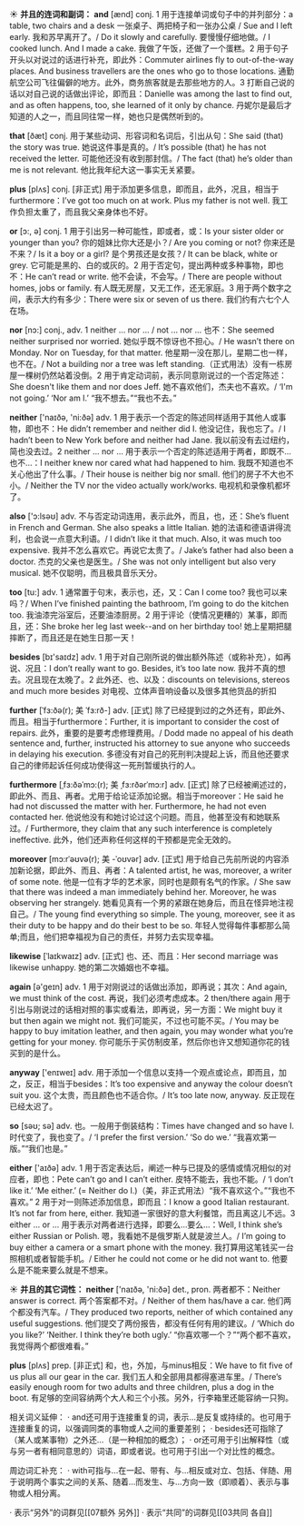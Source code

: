 ☀ <span class="category">**并且的连词和副词：**</span>
<span class="vocabulary">**and**</span> [ænd] 
<span class="definition">conj. 1 用于连接单词或句子中的并列部分：</span>a table, two chairs and a desk 一张桌子、两把椅子和一张办公桌 / Sue and I left early. 我和苏早离开了。/ Do it slowly and carefully. 要慢慢仔细地做。/ I cooked lunch. And I made a cake. 我做了午饭，还做了一个蛋糕。<span class="definition">2 用于句子开头以对说过的话进行补充，即此外：</span>Commuter airlines fly to out-of-the-way places. And business travellers are the ones who go to those locations. 通勤航空公司飞往偏僻的地方。此外，商务旅客就是去那些地方的人。<span class="definition">3 打断自己说的话以对自己说的话做出评论，即而且：</span>Danielle was among the last to find out, and as often happens, too, she learned of it only by chance. 丹妮尔是最后才知道的人之一，而且同往常一样，她也只是偶然听到的。

<span class="vocabulary">**that**</span> [ðæt] 
<span class="definition">conj. 用于某些动词、形容词和名词后，引出从句：</span>She said (that) the story was true. 她说这件事是真的。/ It’s possible (that) he has not received the letter. 可能他还没有收到那封信。/ The fact (that) he’s older than me is not relevant. 他比我年纪大这一事实无关紧要。

<span class="vocabulary">**plus**</span> [plʌs] 
<span class="definition">conj. [非正式] 用于添加更多信息，即而且，此外，况且，相当于furthermore：</span>I’ve got too much on at work. Plus my father is not well. 我工作负担太重了，而且我父亲身体也不好。

<span class="vocabulary">**or**</span> [ɔ:, ə] 
<span class="definition">conj. 1 用于引出另一种可能性，即或者，或：</span>Is your sister older or younger than you? 你的姐妹比你大还是小？/ Are you coming or not? 你来还是不来？/ Is it a boy or a girl? 是个男孩还是女孩？/ It can be black, white or grey. 它可能是黑的、白的或灰的。<span class="definition">2 用于否定句，提出两种或多种事物，即也不：</span>He can’t read or write. 他不会读，不会写。/ There are people without homes, jobs or family. 有人既无房屋，又无工作，还无家庭。<span class="definition">3 用于两个数字之间，表示大约有多少：</span>There were six or seven of us there. 我们约有六七个人在场。

<span class="vocabulary">**nor**</span> [nɔ:] 
<span class="definition">conj., adv. 1 neither ... nor ... / not ... nor ... 也不：</span>She seemed neither surprised nor worried. 她似乎既不惊讶也不担心。/ He wasn’t there on Monday. Nor on Tuesday, for that matter. 他星期一没在那儿，星期二也一样，也不在。/ Not a building nor a tree was left standing.（正式用法）没有一栋房屋一棵树仍然站着没倒。<span class="definition">2 用于肯定动词前，表示同意刚说过的一个否定陈述：</span>She doesn't like them and nor does Jeff. 她不喜欢他们，杰夫也不喜欢。/ ‘I'm not going.’ ‘Nor am I.’ “我不想去。”“我也不去。”

<span class="vocabulary">**neither**</span> ['naɪðə, 'ni:ðə] 
<span class="definition">adv. 1 用于表示一个否定的陈述同样适用于其他人或事物，即也不：</span>He didn’t remember and neither did I. 他没记住，我也忘了。/ I hadn’t been to New York before and neither had Jane. 我以前没有去过纽约，简也没去过。<span class="definition">2 neither ... nor ... 用于表示一个否定的陈述适用于两者，即既不…也不…：</span>I neither knew nor cared what had happened to him. 我既不知道也不关心他出了什么事。/ Their house is neither big nor small. 他们的房子不大也不小。/ Neither the TV nor the video actually work/works. 电视机和录像机都坏了。

<span class="vocabulary">**also**</span> ['ɔ:lsəʊ] 
<span class="definition">adv. 不与否定动词连用，表示此外，而且，也，还：</span>She’s fluent in French and German. She also speaks a little Italian. 她的法语和德语讲得流利，也会说一点意大利语。/ I didn’t like it that much. Also, it was much too expensive. 我并不怎么喜欢它。再说它太贵了。/ Jake’s father had also been a doctor. 杰克的父亲也是医生。/ She was not only intelligent but also very musical. 她不仅聪明，而且极具音乐天分。

<span class="vocabulary">**too**</span> [tu:] 
<span class="definition">adv. 1 通常置于句末，表示也，还，又：</span>Can I come too? 我也可以来吗？/ When I’ve finished painting the bathroom, I’m going to do the kitchen too. 我油漆完浴室后，还要油漆厨房。<span class="definition">2 用于评论（使情况更糟的）某事，即而且，还：</span>She broke her leg last week--and on her birthday too! 她上星期把腿摔断了，而且还是在她生日那一天！

<span class="vocabulary">**besides**</span> [bɪ'saɪdz] 
<span class="definition">adv. 1 用于对自己刚所说的做出额外陈述（或称补充），如再说、况且：</span>I don’t really want to go. Besides, it’s too late now. 我并不真的想去。况且现在太晚了。<span class="definition">2 此外还、也、以及：</span>discounts on televisions, stereos and much more besides 对电视、立体声音响设备以及很多其他货品的折扣
           
<span class="vocabulary">**further**</span> [ˈfɜ:ðə(r); 美 ˈfɜ:rð-]
<span class="definition">adv. [正式] 除了已经提到过的之外还有，即此外、而且。相当于furthermore：</span>Further, it is important to consider the cost of repairs. 此外，重要的是要考虑修理费用。/ Dodd made no appeal of his death sentence and, further, instructed his attorney to sue anyone who succeeds in delaying his execution. 多德没有对自己的死刑判决提起上诉，而且他还要求自己的律师起诉任何成功使得这一死刑暂缓执行的人。
           
<span class="vocabulary">**furthermore**</span> [ˌfɜ:ðəˈmɔ:(r); 美 ˌfɜ:rðərˈmɔ:r]
<span class="definition">adv. [正式] 除了已经被阐述过的，即此外、而且、再者。尤用于给论证添加论据。相当于moreover：</span>He said he had not discussed the matter with her. Furthermore, he had not even contacted her. 他说他没有和她讨论过这个问题。而且，他甚至没有和她联系过。/ Furthermore, they claim that any such interference is completely ineffective. 此外，他们还声称任何这样的干预都是完全无效的。           
           
<span class="vocabulary">**moreover**</span> [mɔ:rˈəʊvə(r); 美 -ˈoʊvər]
<span class="definition">adv. [正式] 用于给自己先前所说的内容添加新论据，即此外、而且、再者：</span>A talented artist, he was, moreover, a writer of some note. 他是一位有才华的艺术家，同时也是颇有名气的作家。/ She saw that there was indeed a man immediately behind her. Moreover, he was observing her strangely. 她看见真有一个男的紧跟在她身后，而且在怪异地注视自己。/ The young find everything so simple. The young, moreover, see it as their duty to be happy and do their best to be so. 年轻人觉得每件事都那么简单;而且，他们把幸福视为自己的责任，并努力去实现幸福。

<span class="vocabulary">**likewise**</span> [ˈlaɪkwaɪz]
<span class="definition">adv. [正式] 也、还、而且：</span>Her second marriage was likewise unhappy. 她的第二次婚姻也不幸福。

<span class="vocabulary">**again**</span> [ə'ɡeɪn] 
<span class="definition">adv. 1 用于对刚说过的话做出添加，即再说；其次：</span>And again, we must think of the cost. 再说，我们必须考虑成本。<span class="definition">2 then/there again 用于引出与刚说过的话相对照的事实或看法，即再说，另一方面：</span>We might buy it but then again we might not. 我们可能买，不过也可能不买。/ You may be happy to buy imitation leather, and then again, you may wonder what you’re getting for your money. 你可能乐于买仿制皮革，然后你也许又想知道你花的钱买到的是什么。

<span class="vocabulary">**anyway**</span> ['enɪweɪ] 
<span class="definition">adv. 用于添加一个信息以支持一个观点或论点，即而且，加之，反正，相当于besides：</span>It’s too expensive and anyway the colour doesn’t suit you. 这个太贵，而且颜色也不适合你。/ It’s too late now, anyway. 反正现在已经太迟了。

<span class="vocabulary">**so**</span> [səʊ; sə] 
<span class="definition">adv. 也。一般用于倒装结构：</span>Times have changed and so have I. 时代变了，我也变了。/ ‘I prefer the first version.’ ‘So do we.’ “我喜欢第一版。”“我们也是。”

<span class="vocabulary">**either**</span> ['aɪðə] 
<span class="definition">adv. 1 用于否定表达后，阐述一种与已提及的感情或情况相似的对应者，即也：</span>Pete can’t go and I can’t either. 皮特不能去，我也不能。/ ‘I don’t like it.’ ‘Me either.’ (= Neither do I.)（美，非正式用法）“我不喜欢这个。”“我也不喜欢。” <span class="definition">2 用于对一则陈述添加信息，即而且：</span>I know a good Italian restaurant. It’s not far from here, either. 我知道一家很好的意大利餐馆，而且离这儿不远。<span class="definition">3 either ... or ... 用于表示对两者进行选择，即要么…要么…：</span>Well, I think she’s either Russian or Polish. 嗯，我看她不是俄罗斯人就是波兰人。/ I’m going to buy either a camera or a smart phone with the money. 我打算用这笔钱买一台照相机或者智能手机。/ Either he could not come or he did not want to. 他要么是不能来要么就是不想来。

☀ <span class="category">**并且的其它词性：**</span>
<span class="vocabulary">**neither**</span> ['naɪðə, 'ni:ðə] 
<span class="definition">det., pron. 两者都不：</span>Neither answer is correct. 两个答案都不对。/ Neither of them has/have a car. 他们两个都没有汽车。/ They produced two reports, neither of which contained any useful suggestions. 他们提交了两份报告，都没有任何有用的建议。/ ‘Which do you like?’ ‘Neither. I think they’re both ugly.’ “你喜欢哪一个？”“两个都不喜欢，我觉得两个都很难看。”

<span class="vocabulary">**plus**</span> [plʌs] 
<span class="definition">prep. [非正式] 和，也，外加，与minus相反：</span>We have to fit five of us plus all our gear in the car. 我们五人和全部用具都得塞进车里。/ There’s easily enough room for two adults and three children, plus a dog in the boot. 有足够的空间容纳两个大人和三个小孩。另外，行李箱里还能容纳一只狗。

相关词义延伸：
· and还可用于连接重复的词，表示…是反复或持续的。也可用于连接重复的词，以强调同类的事物或人之间的重要差别；
· besides还可指除了（某人或某事物）之外还…（是一种相加的概念）；
· or还可用于引出解释性（或与另一者有相同意思的）词语，即或者说。也可用于引出一个对比性的概念。

周边词汇补充：
· with可指与…在一起、带有、与…相反或对立、包括、伴随、用于说明两个事实之间的关系、随着…而发生、与…方向一致（即顺着）、表示与事物或人相分离。

· 表示“另外”的词群见[[07额外 另外]]
· 表示“共同”的词群见[[03共同 各自]]
